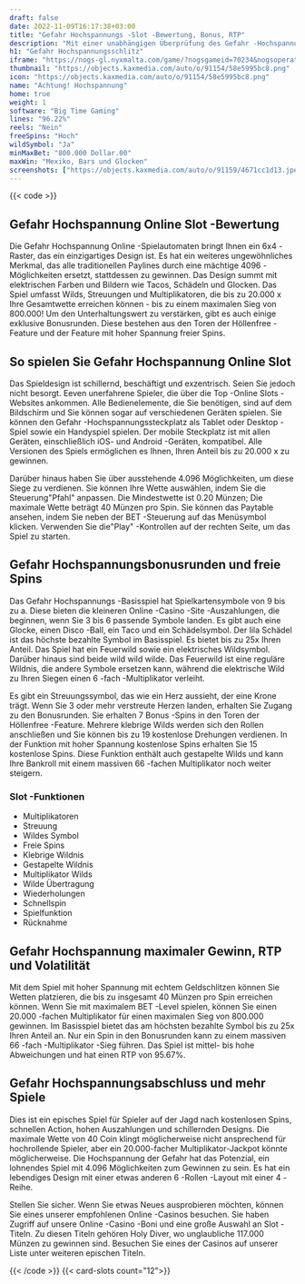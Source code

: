 ```yaml
---
draft: false
date: 2022-11-09T16:17:38+03:00
title: "Gefahr Hochspannungs -Slot -Bewertung, Bonus, RTP"
description: "Mit einer unabhängigen Überprüfung des Gefahr -Hochspannungsschlitzes aus Echtzeitspielen können Sie kostenlos oder echtes Geld spielen und hier einen Bonus erhalten!"
h1: "Gefahr Hochspannungsschlitz"
iframe: "https://nogs-gl.nyxmalta.com/game/?nogsgameid=70234&nogsoperatorid=169&nogscurrency=gbp&nogslang=en_us&nogsmode=demo&clienttype=html5&playslot=false"
thumbnail: "https://objects.kaxmedia.com/auto/o/91154/58e5995bc8.png"
icon: "https://objects.kaxmedia.com/auto/o/91154/58e5995bc8.png"
name: "Achtung! Hochspannung"
home: true
weight: 1
software: "Big Time Gaming"
lines: "96.22%"
reels: "Nein"
freeSpins: "Hoch"
wildSymbol: "Ja"
minMaxBet: "800.000 Dollar.00"
maxWin: "Mexiko, Bars und Glocken"
screenshots: ["https://objects.kaxmedia.com/auto/o/91159/4671cc1d13.jpeg"]
---
```


{{< code >}}<h2>Gefahr Hochspannung Online Slot -Bewertung</h2><p>Die Gefahr Hochspannung Online -Spielautomaten bringt Ihnen ein 6x4 -Raster, das ein einzigartiges Design ist. Es hat ein weiteres ungewöhnliches Merkmal, das alle traditionellen Paylines durch eine mächtige 4096 -Möglichkeiten ersetzt, stattdessen zu gewinnen. Das Design summt mit elektrischen Farben und Bildern wie Tacos, Schädeln und Glocken. Das Spiel umfasst Wilds, Streuungen und Multiplikatoren, die bis zu 20.000 x Ihre Gesamtwette erreichen können - bis zu einem maximalen Sieg von 800.000! Um den Unterhaltungswert zu verstärken, gibt es auch einige exklusive Bonusrunden. Diese bestehen aus den Toren der Höllenfree -Feature und der Feature mit hoher Spannung freier Spins.</p><h2>So spielen Sie Gefahr Hochspannung Online Slot</h2><p>Das Spieldesign ist schillernd, beschäftigt und exzentrisch. Seien Sie jedoch nicht besorgt. Eeven unerfahrene Spieler, die über die Top -Online Slots -Websites ankommen. Alle Bedienelemente, die Sie benötigen, sind auf dem Bildschirm und Sie können sogar auf verschiedenen Geräten spielen. Sie können den Gefahr -Hochspannungssteckplatz als Tablet oder Desktop -Spiel sowie ein Handyspiel spielen. Der mobile Steckplatz ist mit allen Geräten, einschließlich iOS- und Android -Geräten, kompatibel. Alle Versionen des Spiels ermöglichen es Ihnen, Ihren Anteil bis zu 20.000 x zu gewinnen.</p><p>Darüber hinaus haben Sie über ausstehende 4.096 Möglichkeiten, um diese Siege zu verdienen. Sie können Ihre Wette auswählen, indem Sie die Steuerung"Pfahl" anpassen. Die Mindestwette ist 0.20 Münzen; Die maximale Wette beträgt 40 Münzen pro Spin. Sie können das Paytable ansehen, indem Sie neben der BET -Steuerung auf das Menüsymbol klicken. Verwenden Sie die"Play" -Kontrollen auf der rechten Seite, um das Spiel zu starten.</p><h2>Gefahr Hochspannungsbonusrunden und freie Spins</h2><p>Das Gefahr Hochspannungs -Basisspiel hat Spielkartensymbole von 9 bis zu a. Diese bieten die kleineren Online -Casino -Site -Auszahlungen, die beginnen, wenn Sie 3 bis 6 passende Symbole landen. Es gibt auch eine Glocke, einen Disco -Ball, ein Taco und ein Schädelsymbol. Der lila Schädel ist das höchste bezahlte Symbol im Basisspiel. Es bietet bis zu 25x Ihren Anteil. Das Spiel hat ein Feuerwild sowie ein elektrisches Wildsymbol. Darüber hinaus sind beide wild wild wilde. Das Feuerwild ist eine reguläre Wildnis, die andere Symbole ersetzen kann, während die elektrische Wild zu Ihren Siegen einen 6 -fach -Multiplikator verleiht.</p><p>Es gibt ein Streuungssymbol, das wie ein Herz aussieht, der eine Krone trägt. Wenn Sie 3 oder mehr verstreute Herzen landen, erhalten Sie Zugang zu den Bonusrunden. Sie erhalten 7 Bonus -Spins in den Toren der Höllenfree -Feature. Mehrere klebrige Wilds werden sich den Rollen anschließen und Sie können bis zu 19 kostenlose Drehungen verdienen. In der Funktion mit hoher Spannung kostenlose Spins erhalten Sie 15 kostenlose Spins. Diese Funktion enthält auch gestapelte Wilds und kann Ihre Bankroll mit einem massiven 66 -fachen Multiplikator noch weiter steigern.</p><h3>
Slot -Funktionen</h3><ul>
<li></span>
Multiplikatoren</li>
<li></span>
Streuung</li>
<li></span>
Wildes Symbol</li>
<li></span>
Freie Spins</li>
<li></span>
Klebrige Wildnis</li>
<li></span>
Gestapelte Wildnis</li>
<li></span>
Multiplikator Wilds</li>
<li></span>
Wilde Übertragung</li>
<li></span>
Wiederholungen</li>
<li></span>
Schnellspin</li>
<li></span>
Spielfunktion</li>
<li></span>
Rücknahme</li></ul><h2>Gefahr Hochspannung maximaler Gewinn, RTP und Volatilität</h2><p>Mit dem Spiel mit hoher Spannung mit echtem Geldschlitzen können Sie Wetten platzieren, die bis zu insgesamt 40 Münzen pro Spin erreichen können. Wenn Sie mit maximalem BET -Level spielen, können Sie einen 20.000 -fachen Multiplikator für einen maximalen Sieg von 800.000 gewinnen. Im Basisspiel bietet das am höchsten bezahlte Symbol bis zu 25x Ihren Anteil an. Nur ein Spin in den Bonusrunden kann zu einem massiven 66 -fach -Multiplikator -Sieg führen. Das Spiel ist mittel- bis hohe Abweichungen und hat einen RTP von 95.67%.</p><h2>Gefahr Hochspannungsabschluss und mehr Spiele</h2><p>Dies ist ein episches Spiel für Spieler auf der Jagd nach kostenlosen Spins, schnellen Action, hohen Auszahlungen und schillernden Designs. Die maximale Wette von 40 Coin klingt möglicherweise nicht ansprechend für hochrollende Spieler, aber ein 20.000-facher Multiplikator-Jackpot könnte möglicherweise. Die Hochspannung der Gefahr hat das Potenzial, ein lohnendes Spiel mit 4.096 Möglichkeiten zum Gewinnen zu sein. Es hat ein lebendiges Design mit einer etwas anderen 6 -Rollen -Layout mit einer 4 -Reihe.</p><p>Stellen Sie sicher. Wenn Sie etwas Neues ausprobieren möchten, können Sie eines unserer empfohlenen Online -Casinos besuchen. Sie haben Zugriff auf unsere Online -Casino -Boni und eine große Auswahl an Slot -Titeln. Zu diesen Titeln gehören Holy Diver, wo unglaubliche 117.000 Münzen zu gewinnen sind. Besuchen Sie eines der Casinos auf unserer Liste unter weiteren epischen Titeln.</p>{{< /code >}}
{{< card-slots count="12">}}